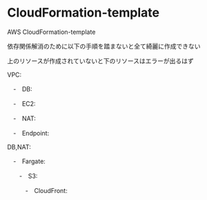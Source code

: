# CloudFormation-template
AWS CloudFormation-template
<p>依存関係解消のために以下の手順を踏まないと全て綺麗に作成できない</p>

<p>上のリソースが作成されていないと下のリソースはエラーが出るはず</p>

<p>VPC:</p>
<p>　-　DB:</p>
<p>　-　EC2:</p>
<p>　-　NAT:</p>
<p>　-　Endpoint:</p>

<p></p>

<p>DB,NAT:</p>
<p>　-　Fargate:</p>
<p>　　-　S3:</p>
<p>　　　-　CloudFront:</p>
